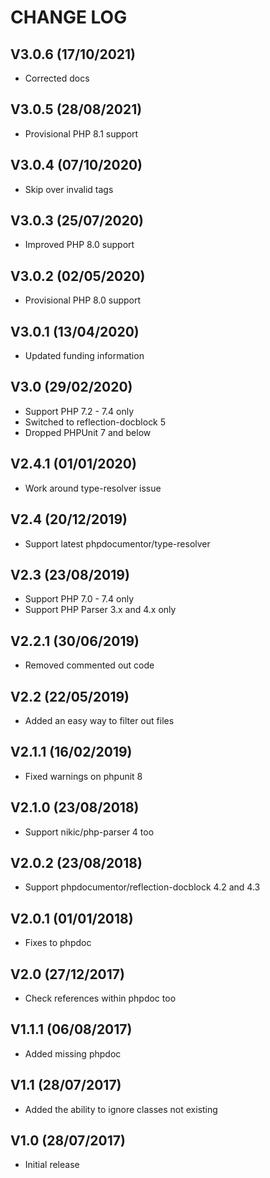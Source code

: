 CHANGE LOG
==========


## V3.0.6 (17/10/2021)

* Corrected docs


## V3.0.5 (28/08/2021)

* Provisional PHP 8.1 support


## V3.0.4 (07/10/2020)

* Skip over invalid tags


## V3.0.3 (25/07/2020)

* Improved PHP 8.0 support


## V3.0.2 (02/05/2020)

* Provisional PHP 8.0 support


## V3.0.1 (13/04/2020)

* Updated funding information


## V3.0 (29/02/2020)

* Support PHP 7.2 - 7.4 only
* Switched to reflection-docblock 5
* Dropped PHPUnit 7 and below


## V2.4.1 (01/01/2020)

* Work around type-resolver issue


## V2.4 (20/12/2019)

* Support latest phpdocumentor/type-resolver


## V2.3 (23/08/2019)

* Support PHP 7.0 - 7.4 only
* Support PHP Parser 3.x and 4.x only


## V2.2.1 (30/06/2019)

* Removed commented out code


## V2.2 (22/05/2019)

* Added an easy way to filter out files


## V2.1.1 (16/02/2019)

* Fixed warnings on phpunit 8


## V2.1.0 (23/08/2018)

* Support nikic/php-parser 4 too


## V2.0.2 (23/08/2018)

* Support phpdocumentor/reflection-docblock 4.2 and 4.3


## V2.0.1 (01/01/2018)

* Fixes to phpdoc


## V2.0 (27/12/2017)

* Check references within phpdoc too


## V1.1.1 (06/08/2017)

* Added missing phpdoc


## V1.1 (28/07/2017)

* Added the ability to ignore classes not existing


## V1.0 (28/07/2017)

* Initial release
